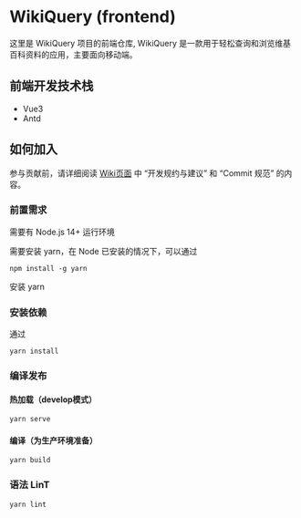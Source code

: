 # WikiQuery (frontend)
这里是 WikiQuery 项目的前端仓库, WikiQuery 是一款用于轻松查询和浏览维基百科资料的应用，主要面向移动端。


## 前端开发技术栈
- Vue3
- Antd

## 如何加入
参与贡献前，请详细阅读 [Wiki页面](https://github.com/chameeer/wikiquery_frontend/wiki) 中 “开发规约与建议” 和 “Commit 规范” 的内容。

### 前置需求
需要有 Node.js 14+ 运行环境

需要安装 yarn，在 Node 已安装的情况下，可以通过

``` 
npm install -g yarn
```
安装 yarn

### 安装依赖
通过
```
yarn install
```

### 编译发布
#### 热加载（develop模式）
```
yarn serve
```

#### 编译（为生产环境准备）
```
yarn build
```

### 语法 LinT
```
yarn lint
```
